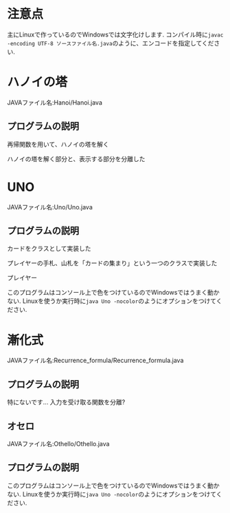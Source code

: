 # 注意点
主にLinuxで作っているのでWindowsでは文字化けします.
コンパイル時に`javac -encoding UTF-8 ソースファイル名.java`のように、エンコードを指定してください.



# ハノイの塔
JAVAファイル名:Hanoi/Hanoi.java
## プログラムの説明
再帰関数を用いて、ハノイの塔を解く

ハノイの塔を解く部分と、表示する部分を分離した


# UNO
JAVAファイル名:Uno/Uno.java
## プログラムの説明
カードをクラスとして実装した

プレイヤーの手札、山札を「カードの集まり」という一つのクラスで実装した

プレイヤー

このプログラムはコンソール上で色をつけているのでWindowsではうまく動かない.
Linuxを使うか実行時に`java Uno -nocolor`のようにオプションをつけてください.

# 漸化式
JAVAファイル名:Recurrence_formula/Recurrence_formula.java
## プログラムの説明
特にないです...
入力を受け取る関数を分離?

## オセロ
JAVAファイル名:Othello/Othello.java
## プログラムの説明
このプログラムはコンソール上で色をつけているのでWindowsではうまく動かない.
Linuxを使うか実行時に`java Uno -nocolor`のようにオプションをつけてください.

